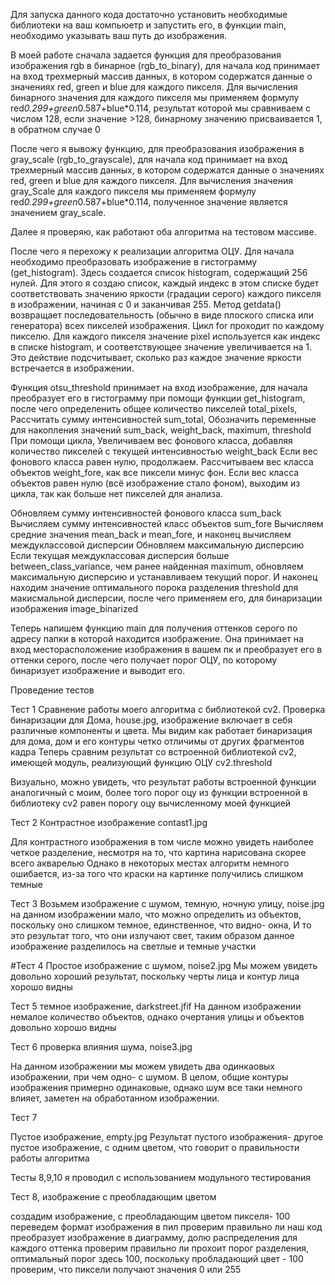 Для запуска данного кода достаточно установить необходимые библиотеки на ваш компьюетр и запустить его, в функции main, необходимо указывать ваш путь до изображения. 


В моей работе сначала задается функция для преобразования изображения rgb в бинарное (rgb_to_binary), для начала код принимает на вход трехмерный массив данных, в котором содержатся данные о значениях red, green и blue для каждого пикселя.
Для вычисления бинарного значения для каждого пикселя мы применяем формулу red*0.299+green*0.587+blue*0.114, результат которой мы сравниваем с числом 128, если значение >128, бинарному значению присваивается 1, в обратном случае 0

После чего я вывожу функцию, для преобразования изображения в gray_scale (rgb_to_grayscale), для начала код принимает на вход трехмерный массив данных, в котором содержатся данные о значениях red, green и blue для каждого пикселя.
Для вычисления значения gray_Scale для каждого пикселя мы применяем формулу red*0.299+green*0.587+blue*0.114, полученное значение является значением gray_scale.

Далее я проверяю, как работают оба алгоритма на тестовом массиве.


После чего я перехожу к реализации алгоритма ОЦУ. Для начала необходимо преобразовать изображение в гистограмму (get_histogram). Здесь создается список histogram, содержащий 256 нулей. 
Для этого я создаю список, каждый индекс в этом списке будет соответствовать значению яркости (градации серого) каждого пикселя в изображении, начиная с 0 и заканчивая 255.
Метод getdata() возвращает последовательность (обычно в виде плоского списка или генератора) всех пикселей изображения. Цикл for проходит по каждому пикселю.
Для каждого пикселя значение pixel используется как индекс в списке histogram, и соответствующее значение увеличивается на 1. Это действие подсчитывает, сколько раз каждое значение яркости встречается в изображении.

Функция otsu_threshold принимает на вход изображение, для начала преобразует его в гистограмму при помощи функции get_histogram, после чего определенить общее количество пикселей total_pixels,
Рассчитать сумму интенсивностей sum_total,
Обозначить переменные для накопления значений sum_back, weight_back, maximum, threshold
При помощи цикла, Увеличиваем вес фонового класса, добавляя количество пикселей с текущей интенсивностью weight_back
Если вес фонового класса равен нулю, продолжаем.
Рассчитываем вес класса объектов weight_fore, как все пиксели минус фон.
Если вес класса объектов равен нулю (всё изображение стало фоном), выходим из цикла, так как больше нет пикселей для анализа.

Обновляем сумму интенсивностей фонового класса sum_back
Вычисляем сумму интенсивностей класс объектов sum_fore
Вычисляем средние значения mean_back и mean_fore, и наконец вычисляем междуклассовой дисперсии
Обновляем максимальную дисперсию Если текущая междуклассовая дисперсия больше between_class_variance, чем ранее найденная maximum, обновляем максимальную дисперсию и устанавливаем текущий порог.
И наконец находим значение оптимального порока разделения threshold для макисмальной дисперсии, после чего применяем его, для бинаризации изображения image_binarized

Теперь напишем функцию main для получения оттенков серого по адресу папки в которой находится изображение.
Она принимает на вход месторасположение изображения в вашем пк и преобразует его в оттенки серого, после чего получает порог ОЦУ, по которому бинаризует изображение и выводит его.

Проведение тестов 

Тест 1 
Сравнение работы моего алгоритма с библиотекой cv2. Проверка бинаризации для Дома, house.jpg, изображение включает в себя различные компоненты и цвета. 
Мы видим как работает бинаризация для дома, дом и его контуры четко отличимы от других фрагментов кадра
Теперь сравним результат со встроенной библиотекой cv2, имеющей модуль, реализующий функцию ОЦУ cv2.threshold

Визуально, можно увидеть, что результат работы встроенной функции аналогичный с моим, более того порог оцу из функции встроенной в библиотеку cv2 равен порогу оцу вычисленному моей функцией

Тест 2
Контрастное изображение contast1.jpg

Для контрастного изображения в том числе можно увидеть наиболее четкое разделение, несмотря на то, что картина нарисована скорее всего акварелью
Однако в некоторых местах алгоритм немного ошибается, из-за того что краски на картинке получились слишком темные

Тест 3
Возьмем изображение с шумом, темную, ночную улицу, noise.jpg
на данном изображении мало, что можно определить из объектов, поскольку оно слишком темное, единственное, что видно- окна, 
И то это результат того, что они излучают свет, таким образом данное изображение разделилось на светлые и темные участки

#Тест 4 
Простое изображение с шумом, noise2.jpg
Мы можем увидеть довольно хороший результат, поскольку черты лица и контур лица хорошо видны

Тест 5
темное изображение, darkstreet.jfif
На данном изображении немалое количество объектов, однако очертания улицы и объектов довольно хорошо видны

Тест 6
проверка влияния шума, noise3.jpg

На данном изображении мы можем увидеть два одинкаовых изображении, при чем одно- с шумом. 
В целом, общие контуры изображения примерно одинаковые, однако шум все таки немного влияет, заметен на обработанном изображении.

Тест 7

Пустое изображение, empty.jpg
Результат пустого изображения- другое пустое изображение, с одним цветом, что говорит о правильности работы алгоритма


Тесты 8,9,10 я проводил с использованием модульного тестирования

Тест 8, изображение с преобладающим цветом

создадим изображение, с преобладающим цветом пикселя- 100
переведем формат изображения в пил
проверим правильно ли наш код преобразует изображение в диаграмму, долю распределения для каждого оттенка
проверим правильно ли прохоит порог разделения, оптимальный порог здесь 100, поскольку пробладающий цвет - 100
проверим, что пиксели получают значения 0 или 255 

